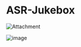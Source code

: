 # ASR-Jukebox

![Attachment](https://github.com/ZYancey/ASR-Jukebox/assets/19986761/b4136778-b3c9-4867-9d63-f7b49bf64feb)


![image](https://github.com/ZYancey/ASR-Jukebox/assets/19986761/c12b72be-e1b5-4f69-afd1-0f654f9f17af)
